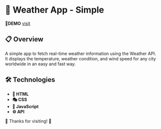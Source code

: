 # 🚀 Weather App - Simple
🔗**DEMO** [visit](link)

## 📋 Overview
A simple app to fetch real-time weather information using the Weather API. It displays the temperature, weather condition, and wind speed for any city worldwide in an easy and fast way.

## 🛠️ Technologies
- **📄 HTML**
- **🎭 CSS**
- **🧩 JavaScript**
- **⚙️ API**


🙏 Thanks for visiting! 🙏
